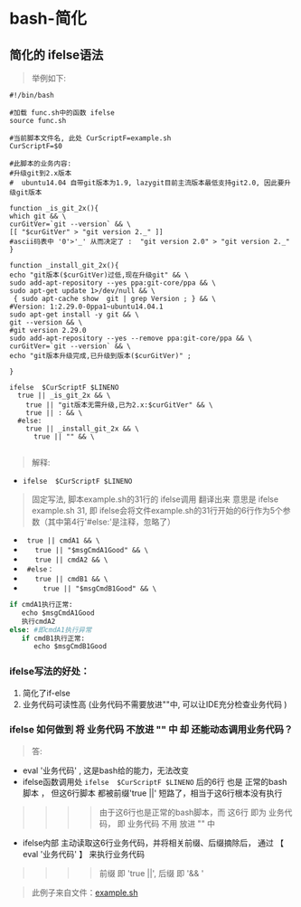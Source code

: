 # bash-简化

## 简化的 ifelse语法

> 举例如下:
```shell
#!/bin/bash

#加载 func.sh中的函数 ifelse
source func.sh

#当前脚本文件名, 此处 CurScriptF=example.sh
CurScriptF=$0

#此脚本的业务内容:
#升级git到2.x版本
#  ubuntu14.04 自带git版本为1.9, lazygit目前主流版本最低支持git2.0, 因此要升级git版本

function _is_git_2x(){
which git && \
curGitVer=`git --version` && \
[[ "$curGitVer" > "git version 2._" ]]
#ascii码表中 '0'>'_' 从而决定了 :  "git version 2.0" > "git version 2._"
}

function _install_git_2x(){
echo "git版本($curGitVer)过低,现在升级git" && \
sudo add-apt-repository --yes ppa:git-core/ppa && \
sudo apt-get update 1>/dev/null && \
 { sudo apt-cache show  git | grep Version ; } && \
#Version: 1:2.29.0-0ppa1~ubuntu14.04.1
sudo apt-get install -y git && \
git --version && \
#git version 2.29.0
sudo add-apt-repository --yes --remove ppa:git-core/ppa && \
curGitVer=`git --version` && \
echo "git版本升级完成,已升级到版本($curGitVer)" ; 

}

ifelse  $CurScriptF $LINENO
  true || _is_git_2x && \
    true || "git版本无需升级,已为2.x:$curGitVer" && \
    true || : && \
  #else:
    true || _install_git_2x && \
      true || "" && \


```


>解释:
- ```ifelse  $CurScriptF $LINENO```  
> 固定写法,  脚本example.sh的31行的 ifelse调用 翻译出来 意思是 ifelse example.sh 31, 即 ifelse会将文件example.sh的31行开始的6行作为5个参数（其中第4行'#else:'是注释，忽略了）


- ```  true || cmdA1 && \ ```                      
- ```    true || "$msgCmdA1Good" && \  ```            
- ```    true || cmdA2 && \ ```                       
- ```  #else：  ```                                 
- ```    true || cmdB1 && \ ```                     
- ```      true || "$msgCmdB1Good" && \ ```         


```python
if cmdA1执行正常:
   echo $msgCmdA1Good
   执行cmdA2
else: #即cmdA1执行异常
   if cmdB1执行正常:
      echo $msgCmdB1Good
```

### ifelse写法的好处： 
1. 简化了if-else
2. 业务代码可读性高 (业务代码不需要放进""中, 可以让IDE充分检查业务代码 )

### ifelse 如何做到 将 业务代码 不放进 "" 中 却 还能动态调用业务代码？
> 答:
- eval '业务代码' , 这是bash给的能力，无法改变
- ifelse函数调用处 ```ifelse  $CurScriptF $LINENO```  后的6行 也是 正常的bash脚本 ， 但这6行脚本 都被前缀'true ||' 短路了，相当于这6行根本没有执行
>>>>  由于这6行也是正常的bash脚本，而 这6行 即为 业务代码， 即 业务代码 不用 放进 "" 中
- ifelse内部 主动读取这6行业务代码，并将相关前缀、后缀摘除后， 通过 【 eval '业务代码' 】  来执行业务代码
>>>>  前缀 即 'true ||', 后缀 即 '&& \'  


> 此例子来自文件：[example.sh](https://gitcode.net/crk/bash-simplify/-/blob/master/example.sh)

